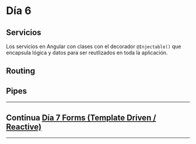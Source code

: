 # Día 6

## Servicios

Los servicios en Angular con clases con el decorador `@Injectable()` que encapsula lógica y datos para ser reutlizados en toda la aplicación.

## Routing

## Pipes

________
## Continua [Día 7 Forms (Template Driven / Reactive)](https://github.com/arias9306/capacitacion-angular/blob/master/dia7.md)
________
